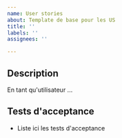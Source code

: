 ```yaml
---
name: User stories
about: Template de base pour les US
title: ''
labels: ''
assignees: ''

---
```


## Description
En tant qu'utilisateur ...

## Tests d'acceptance
- Liste ici les tests d'acceptance
